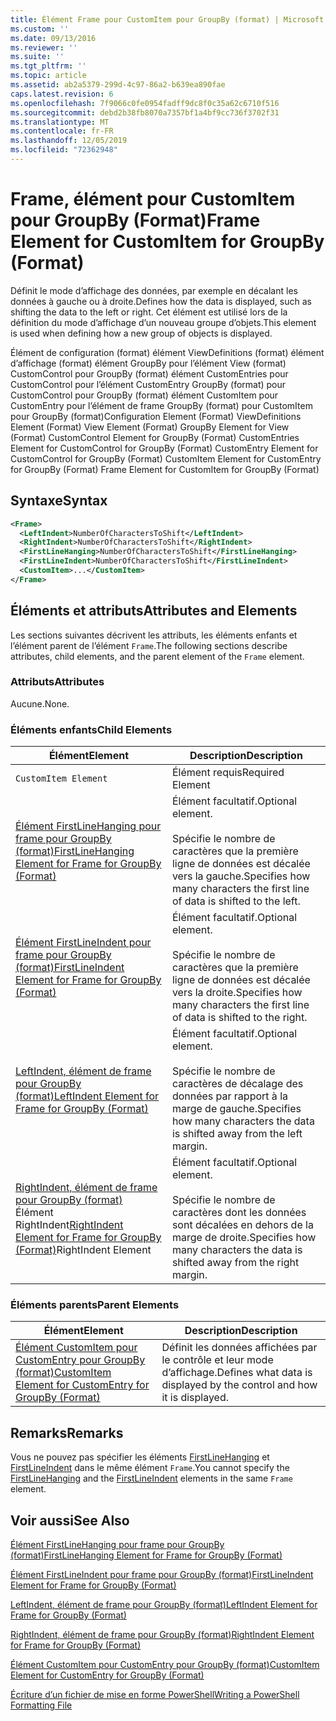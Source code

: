 ```yaml
---
title: Élément Frame pour CustomItem pour GroupBy (format) | Microsoft Docs
ms.custom: ''
ms.date: 09/13/2016
ms.reviewer: ''
ms.suite: ''
ms.tgt_pltfrm: ''
ms.topic: article
ms.assetid: ab2a5379-299d-4c97-86a2-b639ea890fae
caps.latest.revision: 6
ms.openlocfilehash: 7f9066c0fe0954fadff9dc8f0c35a62c6710f516
ms.sourcegitcommit: debd2b38fb8070a7357bf1a4bf9cc736f3702f31
ms.translationtype: MT
ms.contentlocale: fr-FR
ms.lasthandoff: 12/05/2019
ms.locfileid: "72362948"
---
```

# <a name="frame-element-for-customitem-for-groupby-format"></a><span data-ttu-id="305af-102">Frame, élément pour CustomItem pour GroupBy (Format)</span><span class="sxs-lookup"><span data-stu-id="305af-102">Frame Element for CustomItem for GroupBy (Format)</span></span>

<span data-ttu-id="305af-103">Définit le mode d’affichage des données, par exemple en décalant les données à gauche ou à droite.</span><span class="sxs-lookup"><span data-stu-id="305af-103">Defines how the data is displayed, such as shifting the data to the left or right.</span></span> <span data-ttu-id="305af-104">Cet élément est utilisé lors de la définition du mode d’affichage d’un nouveau groupe d’objets.</span><span class="sxs-lookup"><span data-stu-id="305af-104">This element is used when defining how a new group of objects is displayed.</span></span>

<span data-ttu-id="305af-105">Élément de configuration (format) élément ViewDefinitions (format) élément d’affichage (format) élément GroupBy pour l’élément View (format) CustomControl pour GroupBy (format) élément CustomEntries pour CustomControl pour l’élément CustomEntry GroupBy (format) pour CustomControl pour GroupBy (format) élément CustomItem pour CustomEntry pour l’élément de frame GroupBy (format) pour CustomItem pour GroupBy (format)</span><span class="sxs-lookup"><span data-stu-id="305af-105">Configuration Element (Format) ViewDefinitions Element (Format) View Element (Format) GroupBy Element for View (Format) CustomControl Element for GroupBy (Format) CustomEntries Element for CustomControl for GroupBy (Format) CustomEntry Element for CustomControl for GroupBy (Format) CustomItem Element for CustomEntry for GroupBy (Format) Frame Element for CustomItem for GroupBy (Format)</span></span>

## <a name="syntax"></a><span data-ttu-id="305af-106">Syntaxe</span><span class="sxs-lookup"><span data-stu-id="305af-106">Syntax</span></span>

```xml
<Frame>
  <LeftIndent>NumberOfCharactersToShift</LeftIndent>
  <RightIndent>NumberOfCharactersToShift</RightIndent>
  <FirstLineHanging>NumberOfCharactersToShift</FirstLineHanging>
  <FirstLineIndent>NumberOfCharactersToShift</FirstLineIndent>
  <CustomItem>...</CustomItem>
</Frame>
```

## <a name="attributes-and-elements"></a><span data-ttu-id="305af-107">Éléments et attributs</span><span class="sxs-lookup"><span data-stu-id="305af-107">Attributes and Elements</span></span>

<span data-ttu-id="305af-108">Les sections suivantes décrivent les attributs, les éléments enfants et l’élément parent de l’élément `Frame`.</span><span class="sxs-lookup"><span data-stu-id="305af-108">The following sections describe attributes, child elements, and the parent element of the `Frame` element.</span></span>

### <a name="attributes"></a><span data-ttu-id="305af-109">Attributs</span><span class="sxs-lookup"><span data-stu-id="305af-109">Attributes</span></span>

<span data-ttu-id="305af-110">Aucune.</span><span class="sxs-lookup"><span data-stu-id="305af-110">None.</span></span>

### <a name="child-elements"></a><span data-ttu-id="305af-111">Éléments enfants</span><span class="sxs-lookup"><span data-stu-id="305af-111">Child Elements</span></span>

|<span data-ttu-id="305af-112">Élément</span><span class="sxs-lookup"><span data-stu-id="305af-112">Element</span></span>|<span data-ttu-id="305af-113">Description</span><span class="sxs-lookup"><span data-stu-id="305af-113">Description</span></span>|
|-------------|-----------------|
|`CustomItem Element`|<span data-ttu-id="305af-114">Élément requis</span><span class="sxs-lookup"><span data-stu-id="305af-114">Required Element</span></span>|
|[<span data-ttu-id="305af-115">Élément FirstLineHanging pour frame pour GroupBy (format)</span><span class="sxs-lookup"><span data-stu-id="305af-115">FirstLineHanging Element for Frame for GroupBy (Format)</span></span>](./firstlinehanging-element-for-frame-for-groupby-format.md)|<span data-ttu-id="305af-116">Élément facultatif.</span><span class="sxs-lookup"><span data-stu-id="305af-116">Optional element.</span></span><br /><br /> <span data-ttu-id="305af-117">Spécifie le nombre de caractères que la première ligne de données est décalée vers la gauche.</span><span class="sxs-lookup"><span data-stu-id="305af-117">Specifies how many characters the first line of data is shifted to the left.</span></span>|
|[<span data-ttu-id="305af-118">Élément FirstLineIndent pour frame pour GroupBy (format)</span><span class="sxs-lookup"><span data-stu-id="305af-118">FirstLineIndent Element for Frame for GroupBy (Format)</span></span>](./firstlineindent-element-for-frame-for-groupby-format.md)|<span data-ttu-id="305af-119">Élément facultatif.</span><span class="sxs-lookup"><span data-stu-id="305af-119">Optional element.</span></span><br /><br /> <span data-ttu-id="305af-120">Spécifie le nombre de caractères que la première ligne de données est décalée vers la droite.</span><span class="sxs-lookup"><span data-stu-id="305af-120">Specifies how many characters the first line of data is shifted to the right.</span></span>|
|[<span data-ttu-id="305af-121">LeftIndent, élément de frame pour GroupBy (format)</span><span class="sxs-lookup"><span data-stu-id="305af-121">LeftIndent Element for Frame for GroupBy (Format)</span></span>](./leftindent-element-for-frame-for-groupby-format.md)|<span data-ttu-id="305af-122">Élément facultatif.</span><span class="sxs-lookup"><span data-stu-id="305af-122">Optional element.</span></span><br /><br /> <span data-ttu-id="305af-123">Spécifie le nombre de caractères de décalage des données par rapport à la marge de gauche.</span><span class="sxs-lookup"><span data-stu-id="305af-123">Specifies how many characters the data is shifted away from the left margin.</span></span>|
|<span data-ttu-id="305af-124">[RightIndent, élément de frame pour GroupBy (format)](./rightindent-element-for-frame-for-groupby-format.md) Élément RightIndent</span><span class="sxs-lookup"><span data-stu-id="305af-124">[RightIndent Element for Frame for GroupBy (Format)](./rightindent-element-for-frame-for-groupby-format.md)RightIndent Element</span></span>|<span data-ttu-id="305af-125">Élément facultatif.</span><span class="sxs-lookup"><span data-stu-id="305af-125">Optional element.</span></span><br /><br /> <span data-ttu-id="305af-126">Spécifie le nombre de caractères dont les données sont décalées en dehors de la marge de droite.</span><span class="sxs-lookup"><span data-stu-id="305af-126">Specifies how many characters the data is shifted away from the right margin.</span></span>|

### <a name="parent-elements"></a><span data-ttu-id="305af-127">Éléments parents</span><span class="sxs-lookup"><span data-stu-id="305af-127">Parent Elements</span></span>

|<span data-ttu-id="305af-128">Élément</span><span class="sxs-lookup"><span data-stu-id="305af-128">Element</span></span>|<span data-ttu-id="305af-129">Description</span><span class="sxs-lookup"><span data-stu-id="305af-129">Description</span></span>|
|-------------|-----------------|
|[<span data-ttu-id="305af-130">Élément CustomItem pour CustomEntry pour GroupBy (format)</span><span class="sxs-lookup"><span data-stu-id="305af-130">CustomItem Element for CustomEntry for GroupBy (Format)</span></span>](./customitem-element-for-customentry-for-groupby-format.md)|<span data-ttu-id="305af-131">Définit les données affichées par le contrôle et leur mode d’affichage.</span><span class="sxs-lookup"><span data-stu-id="305af-131">Defines what data is displayed by the control and how it is displayed.</span></span>|

## <a name="remarks"></a><span data-ttu-id="305af-132">Remarks</span><span class="sxs-lookup"><span data-stu-id="305af-132">Remarks</span></span>

<span data-ttu-id="305af-133">Vous ne pouvez pas spécifier les éléments [FirstLineHanging](./firstlinehanging-element-for-frame-for-groupby-format.md) et [FirstLineIndent](./firstlineindent-element-for-frame-for-groupby-format.md) dans le même élément `Frame`.</span><span class="sxs-lookup"><span data-stu-id="305af-133">You cannot specify the [FirstLineHanging](./firstlinehanging-element-for-frame-for-groupby-format.md) and the [FirstLineIndent](./firstlineindent-element-for-frame-for-groupby-format.md) elements in the same `Frame` element.</span></span>

## <a name="see-also"></a><span data-ttu-id="305af-134">Voir aussi</span><span class="sxs-lookup"><span data-stu-id="305af-134">See Also</span></span>

[<span data-ttu-id="305af-135">Élément FirstLineHanging pour frame pour GroupBy (format)</span><span class="sxs-lookup"><span data-stu-id="305af-135">FirstLineHanging Element for Frame for GroupBy (Format)</span></span>](./firstlinehanging-element-for-frame-for-groupby-format.md)

[<span data-ttu-id="305af-136">Élément FirstLineIndent pour frame pour GroupBy (format)</span><span class="sxs-lookup"><span data-stu-id="305af-136">FirstLineIndent Element for Frame for GroupBy (Format)</span></span>](./firstlineindent-element-for-frame-for-groupby-format.md)

[<span data-ttu-id="305af-137">LeftIndent, élément de frame pour GroupBy (format)</span><span class="sxs-lookup"><span data-stu-id="305af-137">LeftIndent Element for Frame for GroupBy (Format)</span></span>](./leftindent-element-for-frame-for-groupby-format.md)

[<span data-ttu-id="305af-138">RightIndent, élément de frame pour GroupBy (format)</span><span class="sxs-lookup"><span data-stu-id="305af-138">RightIndent Element for Frame for GroupBy (Format)</span></span>](./rightindent-element-for-frame-for-groupby-format.md)

[<span data-ttu-id="305af-139">Élément CustomItem pour CustomEntry pour GroupBy (format)</span><span class="sxs-lookup"><span data-stu-id="305af-139">CustomItem Element for CustomEntry for GroupBy (Format)</span></span>](./customitem-element-for-customentry-for-groupby-format.md)

[<span data-ttu-id="305af-140">Écriture d’un fichier de mise en forme PowerShell</span><span class="sxs-lookup"><span data-stu-id="305af-140">Writing a PowerShell Formatting File</span></span>](./writing-a-powershell-formatting-file.md)
